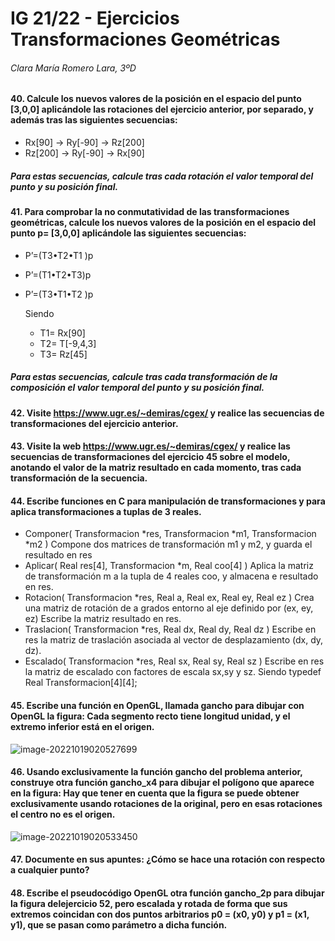 # IG 21/22 - Ejercicios Transformaciones Geométricas

###### Clara María Romero Lara, 3ºD

#### 40. Calcule los nuevos valores de la posición en el espacio del punto [3,0,0] aplicándole las rotaciones del ejercicio anterior, por separado, y además tras las siguientes secuencias: 

- Rx[90] → Ry[-90] → Rz[200] 
- Rz[200] → Ry[-90] → Rx[90] 

##### Para estas secuencias, calcule tras cada rotación el valor temporal del punto y su posición final.



#### 41. Para comprobar la no conmutatividad de las transformaciones geométricas, calcule los nuevos valores de la posición en el espacio del punto p= [3,0,0] aplicándole las siguientes secuencias: 

- P’=(T3•T2•T1 )p 

- P’=(T1•T2•T3)p 

- P’=(T3•T1•T2 )p 

  Siendo

  - T1= Rx[90] 
  - T2= T[-9,4,3] 
  - T3= Rz[45] 

##### Para estas secuencias, calcule tras cada transformación de la composición el valor temporal del punto y su posición final. 



#### 42. Visite https://www.ugr.es/~demiras/cgex/ y realice las secuencias de transformaciones del ejercicio anterior.

#### 43. Visite la web https://www.ugr.es/~demiras/cgex/ y realice las secuencias de transformaciones del ejercicio 45 sobre el modelo, anotando el valor de la matriz resultado en cada momento, tras cada transformación de la secuencia. 



#### 44. Escribe funciones en C para manipulación de transformaciones y para aplica transformaciones a tuplas de 3 reales. 

- Componer( Transformacion *res, Transformacion *m1, Transformacion *m2 ) Compone dos matrices de transformación m1 y m2, y guarda el resultado en res 
- Aplicar( Real res[4], Transformacion *m, Real coo[4] ) Aplica la matriz de transformación m a la tupla de 4 reales coo, y almacena e resultado en res. 
- Rotacion( Transformacion *res, Real a, Real ex, Real ey, Real ez ) Crea una matriz de rotación de a grados entorno al eje definido por (ex, ey, ez) Escribe la matriz resultado en res. 
- Traslacion( Transformacion *res, Real dx, Real dy, Real dz ) Escribe en res la matriz de traslación asociada al vector de desplazamiento (dx, dy, dz). 
- Escalado( Transformacion *res, Real sx, Real sy, Real sz ) Escribe en res la matriz de escalado con factores de escala sx,sy y sz. Siendo typedef Real Transformacion\[4][4];



#### 45. Escribe una función en OpenGL, llamada gancho para dibujar con OpenGL la figura: Cada segmento recto tiene longitud unidad, y el extremo inferior está en el origen. 

![image-20221019020527699](/home/clara/.config/Typora/typora-user-images/image-20221019020527699.png)

#### 46. Usando exclusivamente la función gancho del problema anterior, construye otra función gancho_x4 para dibujar el polígono que aparece en la figura: Hay que tener en cuenta que la figura se puede obtener exclusivamente usando rotaciones de la original, pero en esas rotaciones el centro no es el origen.

![image-20221019020533450](/home/clara/.config/Typora/typora-user-images/image-20221019020533450.png)

#### 47. Documente en sus apuntes: ¿Cómo se hace una rotación con respecto a cualquier punto? 



#### 48. Escribe el pseudocódigo OpenGL otra función gancho_2p para dibujar la figura delejercicio 52, pero escalada y rotada de forma que sus extremos coincidan con dos puntos arbitrarios p0 = (x0, y0) y p1 = (x1, y1), que se pasan como parámetro a dicha función.